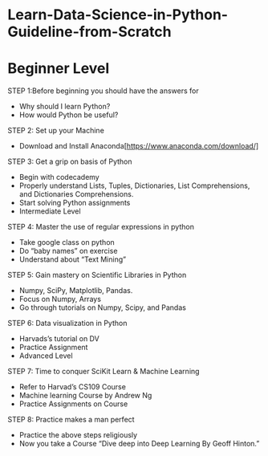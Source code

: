 # Learn-Data-Science-in-Python-Guideline-from-Scratch
# Beginner Level
STEP 1:Before beginning you should have the answers for

- Why should I learn Python?
- How would Python be useful?

STEP 2: Set up your Machine
- Download and Install Anaconda[https://www.anaconda.com/download/]

STEP 3: Get a grip on basis of Python
- Begin with codecademy
- Properly understand Lists, Tuples, Dictionaries, List Comprehensions, and Dictionaries Comprehensions.
- Start solving Python assignments
- Intermediate Level

STEP 4: Master the use of regular expressions in python
- Take google class on python
- Do “baby names” on exercise
- Understand about “Text Mining”

STEP 5: Gain mastery on Scientific Libraries in Python
- Numpy, SciPy, Matplotlib, Pandas.
- Focus on Numpy, Arrays
- Go through tutorials on Numpy, Scipy, and Pandas

STEP 6: Data visualization in Python
- Harvads’s tutorial on DV
- Practice Assignment
- Advanced Level

STEP 7: Time to conquer SciKit Learn & Machine Learning
- Refer to Harvad’s CS109 Course
- Machine learning Course by Andrew Ng
- Practice Assignments on Course

STEP 8: Practice makes a man perfect
- Practice the above steps religiously
- Now you take a Course “Dive deep into Deep Learning By Geoff Hinton.”
